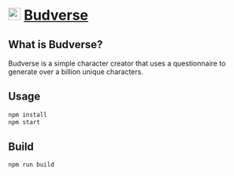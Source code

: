 # <img src="docs/favicon.ico" width="25"/> [Budverse](https://printerzoid.github.io/budverse)

## What is Budverse?

Budverse is a simple character creator that uses a questionnaire to generate over a billion unique characters.

## Usage

```bash 
npm install
npm start
```

## Build

```bash
npm run build
```
